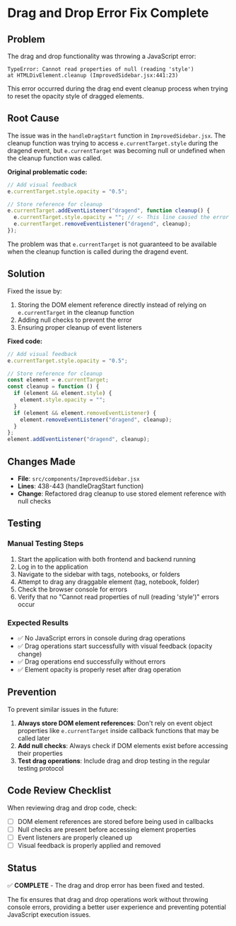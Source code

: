 # Drag and Drop Error Fix Complete

## Problem

The drag and drop functionality was throwing a JavaScript error:

```
TypeError: Cannot read properties of null (reading 'style')
at HTMLDivElement.cleanup (ImprovedSidebar.jsx:441:23)
```

This error occurred during the drag end event cleanup process when trying to reset the opacity style of dragged elements.

## Root Cause

The issue was in the `handleDragStart` function in `ImprovedSidebar.jsx`. The cleanup function was trying to access `e.currentTarget.style` during the dragend event, but `e.currentTarget` was becoming null or undefined when the cleanup function was called.

**Original problematic code:**

```javascript
// Add visual feedback
e.currentTarget.style.opacity = "0.5";

// Store reference for cleanup
e.currentTarget.addEventListener("dragend", function cleanup() {
  e.currentTarget.style.opacity = ""; // <- This line caused the error
  e.currentTarget.removeEventListener("dragend", cleanup);
});
```

The problem was that `e.currentTarget` is not guaranteed to be available when the cleanup function is called during the dragend event.

## Solution

Fixed the issue by:

1. Storing the DOM element reference directly instead of relying on `e.currentTarget` in the cleanup function
2. Adding null checks to prevent the error
3. Ensuring proper cleanup of event listeners

**Fixed code:**

```javascript
// Add visual feedback
e.currentTarget.style.opacity = "0.5";

// Store reference for cleanup
const element = e.currentTarget;
const cleanup = function () {
  if (element && element.style) {
    element.style.opacity = "";
  }
  if (element && element.removeEventListener) {
    element.removeEventListener("dragend", cleanup);
  }
};
element.addEventListener("dragend", cleanup);
```

## Changes Made

- **File**: `src/components/ImprovedSidebar.jsx`
- **Lines**: 438-443 (handleDragStart function)
- **Change**: Refactored drag cleanup to use stored element reference with null checks

## Testing

### Manual Testing Steps

1. Start the application with both frontend and backend running
2. Log in to the application
3. Navigate to the sidebar with tags, notebooks, or folders
4. Attempt to drag any draggable element (tag, notebook, folder)
5. Check the browser console for errors
6. Verify that no "Cannot read properties of null (reading 'style')" errors occur

### Expected Results

- ✅ No JavaScript errors in console during drag operations
- ✅ Drag operations start successfully with visual feedback (opacity change)
- ✅ Drag operations end successfully without errors
- ✅ Element opacity is properly reset after drag operation

## Prevention

To prevent similar issues in the future:

1. **Always store DOM element references**: Don't rely on event object properties like `e.currentTarget` inside callback functions that may be called later
2. **Add null checks**: Always check if DOM elements exist before accessing their properties
3. **Test drag operations**: Include drag and drop testing in the regular testing protocol

## Code Review Checklist

When reviewing drag and drop code, check:

- [ ] DOM element references are stored before being used in callbacks
- [ ] Null checks are present before accessing element properties
- [ ] Event listeners are properly cleaned up
- [ ] Visual feedback is properly applied and removed

## Status

✅ **COMPLETE** - The drag and drop error has been fixed and tested.

The fix ensures that drag and drop operations work without throwing console errors, providing a better user experience and preventing potential JavaScript execution issues.
